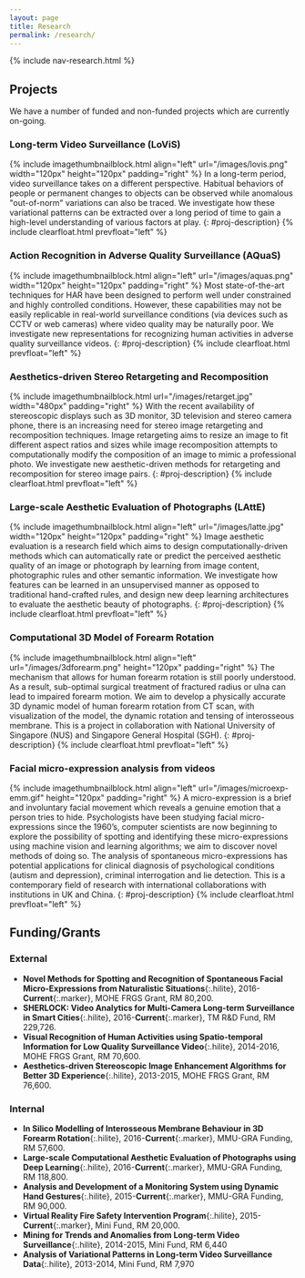 ```yaml
---
layout: page
title: Research
permalink: /research/
---
```

{% include nav-research.html  %}

## Projects

We have a number of funded and non-funded projects which are currently on-going.

### Long-term Video Surveillance (LoViS)

{% include imagethumbnailblock.html align="left" url="/images/lovis.png" width="120px" height="120px" padding="right" %}
In a long-term period, video surveillance takes on a different perspective. Habitual behaviors of people or permanent changes to objects can be observed while anomalous "out-of-norm" variations can also be traced. We investigate how these variational patterns can be extracted over a long period of time to gain a high-level understanding of various factors at play.
{: #proj-description}
{% include clearfloat.html prevfloat="left" %}

### Action Recognition in Adverse Quality Surveillance (AQuaS)

{% include imagethumbnailblock.html align="left" url="/images/aquas.png" width="120px" height="120px" padding="right" %}
Most state-of-the-art techniques for HAR have been designed to perform well under constrained and highly controlled conditions. However, these capabilities may not be easily replicable in real-world surveillance conditions (via devices such as CCTV or web cameras) where video quality may be naturally poor. We investigate new representations for recognizing human activities in adverse quality surveillance videos.
{: #proj-description}
{% include clearfloat.html prevfloat="left" %}

### Aesthetics-driven Stereo Retargeting and Recomposition

{% include imagethumbnailblock.html url="/images/retarget.jpg" width="480px" padding="right" %}
With the recent availability of stereoscopic displays such as 3D monitor, 3D television and stereo camera phone, there is an increasing need for stereo image retargeting and recomposition techniques. Image retargeting aims to resize an image to fit different aspect ratios and sizes while image recomposition attempts to computationally modify the composition of an image to mimic a professional photo. We investigate new aesthetic-driven methods for retargeting and recomposition for stereo image pairs.
{: #proj-description}
{% include clearfloat.html prevfloat="left" %}

### Large-scale Aesthetic Evaluation of Photographs (LAttE)

{% include imagethumbnailblock.html align="left" url="/images/latte.jpg" width="120px" height="120px" padding="right" %}
Image aesthetic evaluation is a research field which aims to design computationally-driven methods which can automatically rate or predict the perceived aesthetic quality of an image or photograph by learning from image content, photographic rules and other semantic information. We investigate how features can be learned in an unsupervised manner as opposed to traditional hand-crafted rules, and design new deep learning architectures to evaluate the aesthetic beauty of photographs.
{: #proj-description}
{% include clearfloat.html prevfloat="left" %}

### Computational 3D Model of Forearm Rotation

{% include imagethumbnailblock.html align="left" url="/images/3dforearm.png" height="120px" padding="right" %}
The mechanism that allows for human forearm rotation is still poorly understood. As a result, sub-optimal surgical treatment of fractured radius or ulna can lead to impaired forearm motion. We aim to develop a physically accurate 3D dynamic model of human forearm rotation from CT scan, with visualization of the model, the dynamic rotation and tensing of interosseous membrane. This is a project in collaboration with National University of Singapore (NUS) and Singapore General Hospital (SGH).
{: #proj-description}
{% include clearfloat.html prevfloat="left" %}

### Facial micro-expression analysis from videos

{% include imagethumbnailblock.html align="left" url="/images/microexp-emm.gif" height="120px" padding="right" %}
A micro-expression is a brief and involuntary facial movement which reveals a genuine emotion that a person tries to hide. Psychologists have been studying facial micro-expressions since the 1960’s, computer scientists are now beginning to explore the possibility of spotting and identifying these micro-expressions using machine vision and learning algorithms; we aim to discover novel methods of doing so. The analysis of spontaneous micro-expressions has potential applications for clinical diagnosis of psychological conditions (autism and depression), criminal interrogation and lie detection. This is a contemporary field of research with international collaborations with institutions in UK and China.
{: #proj-description}
{% include clearfloat.html prevfloat="left" %}

## Funding/Grants

### External
- **Novel Methods for Spotting and Recognition of Spontaneous Facial Micro-Expressions from Naturalistic Situations**{:.hilite}, 2016-**Current**{:.marker}, MOHE FRGS Grant, RM 80,200.
- **SHERLOCK: Video Analytics for Multi-Camera Long-term Surveillance in Smart Cities**{:.hilite}, 2016-**Current**{:.marker}, TM R&D Fund, RM 229,726.
- **Visual Recognition of Human Activities using Spatio-temporal Information for Low Quality Surveillance Video**{:.hilite}, 2014-2016, MOHE FRGS Grant, RM 70,600.
- **Aesthetics-driven Stereoscopic Image Enhancement Algorithms for Better 3D Experience**{:.hilite}, 2013-2015, MOHE FRGS Grant, RM 76,600.
<!-- total: 457,126 -->

### Internal
- **In Silico Modelling of Interosseous Membrane Behaviour in 3D Forearm Rotation**{:.hilite}, 2016-**Current**{:.marker}, MMU-GRA Funding, RM 57,600.
- **Large-scale Computational Aesthetic Evaluation of Photographs using Deep Learning**{:.hilite}, 2016-**Current**{:.marker}, MMU-GRA Funding, RM 118,800.
- **Analysis and Development of a Monitoring System using Dynamic Hand Gestures**{:.hilite}, 2015-**Current**{:.marker}, MMU-GRA Funding, RM 90,000.
- **Virtual Reality Fire Safety Intervention Program**{:.hilite}, 2015-**Current**{:.marker}, Mini Fund, RM 20,000.
- **Mining for Trends and Anomalies from Long-term Video Surveillance**{:.hilite}, 2014-2015, Mini Fund, RM 6,440
- **Analysis of Variational Patterns in Long-term Video Surveillance Data**{:.hilite}, 2013-2014, Mini Fund, RM 7,970
<!-- total: 300,810 -->